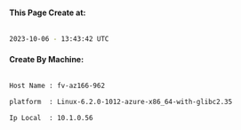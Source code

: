 
   
#### This Page Create at:

```bash

2023-10-06 - 13:43:42 UTC

```

#### Create By Machine:

```bash

Host Name : fv-az166-962

platform  : Linux-6.2.0-1012-azure-x86_64-with-glibc2.35

Ip Local  : 10.1.0.56

```

